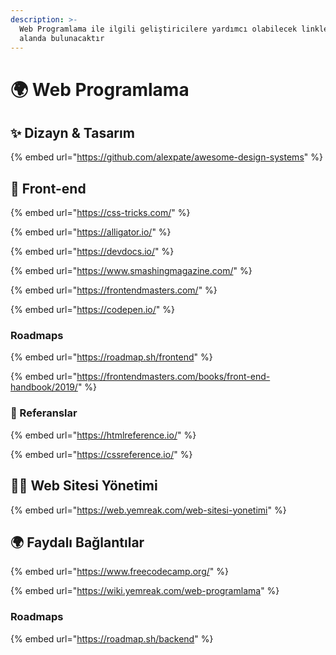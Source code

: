 ```yaml
---
description: >-
  Web Programlama ile ilgili geliştiricilere yardımcı olabilecek linkler bu
  alanda bulunacaktır
---
```


# 🌍 Web Programlama

## ✨ Dizayn & Tasarım

{% embed url="https://github.com/alexpate/awesome-design-systems" %}

## 🐥 Front-end

{% embed url="https://css-tricks.com/" %}

{% embed url="https://alligator.io/" %}

{% embed url="https://devdocs.io/" %}

{% embed url="https://www.smashingmagazine.com/" %}

{% embed url="https://frontendmasters.com/" %}

{% embed url="https://codepen.io/" %}

### Roadmaps

{% embed url="https://roadmap.sh/frontend" %}

{% embed url="https://frontendmasters.com/books/front-end-handbook/2019/" %}

### 📖 Referanslar

{% embed url="https://htmlreference.io/" %}

{% embed url="https://cssreference.io/" %}

## 👨‍💼 Web Sitesi Yönetimi

{% embed url="https://web.yemreak.com/web-sitesi-yonetimi" %}

## 🌍 Faydalı Bağlantılar

{% embed url="https://www.freecodecamp.org/" %}

{% embed url="https://wiki.yemreak.com/web-programlama" %}

### Roadmaps

{% embed url="https://roadmap.sh/backend" %}

